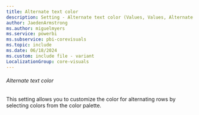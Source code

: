```yaml
---
title: Alternate text color
description: Setting - Alternate text color (Values, Values, Alternate Text color)
author: JaedenArmstrong
ms.author: miguelmyers
ms.service: powerbi
ms.subservice: pbi-corevisuals
ms.topic: include
ms.date: 06/18/2024
ms.custom: include file - variant
LocalizationGroup: core-visuals
---
```

###### Alternate text color

This setting allows you to customize the color for alternating rows by selecting colors from the color palette.
